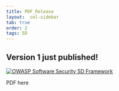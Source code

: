 ```yaml
---
title: PDF_Release
layout:  col-sidebar
tab: true
order: 2
tags: 5D
---
```


## Version 1 just published!

[![OWASP Software Security 5D Framework](assets/images/OWASPSwSec5dv1.png)](https://pdf)

PDF here
